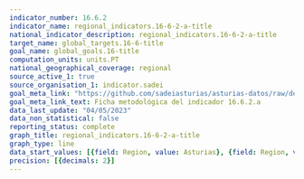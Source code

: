 ```yaml
---
indicator_number: 16.6.2
indicator_name: regional_indicators.16-6-2-a-title
national_indicator_description: regional_indicators.16-6-2-a-title
target_name: global_targets.16-6-title
goal_name: global_goals.16-title
computation_units: units.PT
national_geographical_coverage: regional
source_active_1: true
source_organisation_1: indicator.sadei
goal_meta_link: "https://github.com/sadeiasturias/asturias-datos/raw/develop/descargas/metodologia/16.6.2.a.pdf"
goal_meta_link_text: Ficha metodológica del indicador 16.6.2.a
data_last_update: "04/05/2023"
data_non_statistical: false
reporting_status: complete
graph_title: regional_indicators.16-6-2-a-title
graph_type: line
data_start_values: [{field: Region, value: Asturias}, {field: Region, value: España}]
precision: [{decimals: 2}]
---
```

